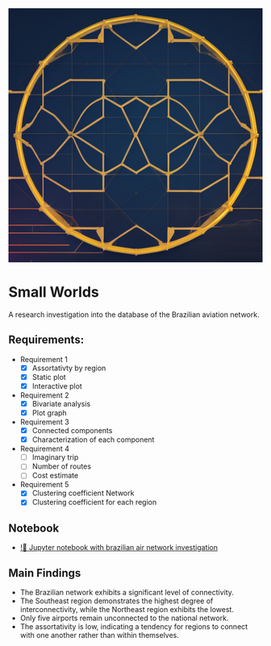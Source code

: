 <center><img width="800" src="figures/cover.png"></center>

# Small Worlds

A research investigation into the database of the Brazilian aviation network.

## Requirements:
* Requirement 1
    - [x] Assortativty by region
    - [x] Static plot
    - [x] Interactive plot
* Requirement 2
    - [x] Bivariate analysis
    - [x] Plot graph
* Requirement 3
    - [x] Connected components
    - [x] Characterization of each component
* Requirement 4
    - [ ] Imaginary trip
    - [ ] Number of routes
    - [ ] Cost estimate
* Requirement 5
    - [x] Clustering coefficient Network
    - [x] Clustering coefficient for each region

## Notebook 
- [!:file_folder: Jupyter notebook with brazilian air network investigation](./Project_U2P1.ipynb)

## Main Findings
- The Brazilian network exhibits a significant level of connectivity.
- The Southeast region demonstrates the highest degree of interconnectivity, while the Northeast region exhibits the lowest.
- Only five airports remain unconnected to the national network.
- The assortativity is low, indicating a tendency for regions to connect with one another rather than within themselves.


